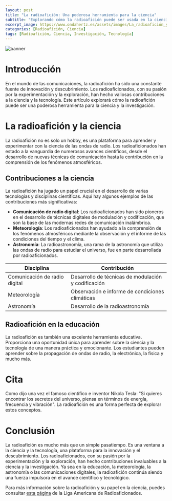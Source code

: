 ```yaml
---
layout: post
title: "La radioafición: Una poderosa herramienta para la ciencia"
subtitle: "Explorando cómo la radioafición puede ser usada en la ciencia e investigación"
excerpt_image: https://www.ondahertz.es/assets/images/La_radioafición_y_la_ciencia.png
categories: [Radioafición, Ciencia]
tags: [Radioafición, Ciencia, Investigación, Tecnología]
---
```


![banner](https://www.ondahertz.es/assets/images/La_radioafición_y_la_ciencia.png "Un radioaficionado ajustando su equipo en un entorno de investigación científica, simbolizando la conexión entre la radioafición y la ciencia.")

# Introducción

En el mundo de las comunicaciones, la radioafición ha sido una constante fuente de innovación y descubrimiento. Los radioaficionados, con su pasión por la experimentación y la exploración, han hecho valiosas contribuciones a la ciencia y la tecnología. Este artículo explorará cómo la radioafición puede ser una poderosa herramienta para la ciencia y la investigación.

# La radioafición y la ciencia

La radioafición no es solo un hobby, es una plataforma para aprender y experimentar con la ciencia de las ondas de radio. Los radioaficionados han estado a la vanguardia de numerosos avances científicos, desde el desarrollo de nuevas técnicas de comunicación hasta la contribución en la comprensión de los fenómenos atmosféricos. 

## Contribuciones a la ciencia 

La radioafición ha jugado un papel crucial en el desarrollo de varias tecnologías y disciplinas científicas. Aquí hay algunos ejemplos de las contribuciones más significativas:

- **Comunicación de radio digital**: Los radioaficionados han sido pioneros en el desarrollo de técnicas digitales de modulación y codificación, que son la base de las modernas redes de comunicación inalámbrica.
- **Meteorología**: Los radioaficionados han ayudado a la comprensión de los fenómenos atmosféricos mediante la observación y el informe de las condiciones del tiempo y el clima.
- **Astronomía**: La radioastronomía, una rama de la astronomía que utiliza las ondas de radio para estudiar el universo, fue en parte desarrollada por radioaficionados.

| Disciplina | Contribución |
|------------|--------------|
| Comunicación de radio digital | Desarrollo de técnicas de modulación y codificación |
| Meteorología | Observación e informe de condiciones climáticas |
| Astronomía | Desarrollo de la radioastronomía |

## Radioafición en la educación 

La radioafición es también una excelente herramienta educativa. Proporciona una oportunidad única para aprender sobre la ciencia y la tecnología de una manera práctica y emocionante. Los estudiantes pueden aprender sobre la propagación de ondas de radio, la electrónica, la física y mucho más.

# Cita

Como dijo una vez el famoso científico e inventor Nikola Tesla: "Si quieres encontrar los secretos del universo, piensa en términos de energía, frecuencia y vibración". La radioafición es una forma perfecta de explorar estos conceptos.

# Conclusión

La radioafición es mucho más que un simple pasatiempo. Es una ventana a la ciencia y la tecnología, una plataforma para la innovación y el descubrimiento. Los radioaficionados, con su pasión por la experimentación y la exploración, han hecho contribuciones invaluables a la ciencia y la investigación. Ya sea en la educación, la meteorología, la astronomía o las comunicaciones digitales, la radioafición continúa siendo una fuerza impulsora en el avance científico y tecnológico.

Para más información sobre la radioafición y su papel en la ciencia, puedes consultar [esta página](https://www.arrl.org/science-technology) de la Liga Americana de Radioaficionados.